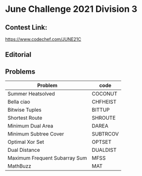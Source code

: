 # June Challenge 2021 Division 3

## Contest Link:

https://www.codechef.com/JUNE21C

## Editorial

## Problems

| Problem                       | code     |
| ----------------------------- | -------- |
| Summer Heatsolved             | COCONUT  |
| Bella ciao                    | CHFHEIST |
| Bitwise Tuples                | BITTUP   |
| Shortest Route                | SHROUTE  |
| Minimum Dual Area             | DAREA    |
| Minimum Subtree Cover         | SUBTRCOV |
| Optimal Xor Set               | OPTSET   |
| Dual Distance                 | DUALDIST |
| Maximum Frequent Subarray Sum | MFSS     |
| MathBuzz                      | MAT      |
